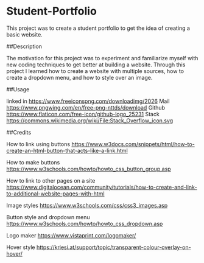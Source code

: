 # Student-Portfolio

This project was to create a student portfolio to get the idea of creating a basic website.


##Description


The motivation for this project was to experiment and familiarize myself with new coding techniques to get better at building a website. Through this project I learned how to create a website with multiple sources, how to create a dropdown menu, and how to style over an image. 

##Usage

linked in https://www.freeiconspng.com/downloadimg/2026
Mail https://www.pngwing.com/en/free-png-nttds/download
Github https://www.flaticon.com/free-icon/github-logo_25231
Stack https://commons.wikimedia.org/wiki/File:Stack_Overflow_icon.svg

##Credits

How to link using buttons https://www.w3docs.com/snippets/html/how-to-create-an-html-button-that-acts-like-a-link.html

How to make buttons
https://www.w3schools.com/howto/howto_css_button_group.asp

How to link to other pages on a site
https://www.digitalocean.com/community/tutorials/how-to-create-and-link-to-additional-website-pages-with-html

Image styles 
https://www.w3schools.com/css/css3_images.asp

Button style and dropdown menu
https://www.w3schools.com/howto/howto_css_dropdown.asp

Logo maker
https://www.vistaprint.com/logomaker/

Hover style
https://kriesi.at/support/topic/transparent-colour-overlay-on-hover/
